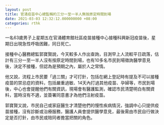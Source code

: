 ```yaml
---
layout: post
title: 官涌疫苗中心總監稱約三分一至一半人無按原定時間到場
date: 2021-03-03 12:32:12.000000000 +08:00
categories: rthk
---
```


一名63歲男子上星期五在官涌體育館社區疫苗接種中心接種科興新冠疫苗後，星期日出現急性呼吸困難，同日死亡。

接種中心醫務總監郭寶賢說，今天較多人作出查詢，目測早上人流較平日疏落，估計有三分一至一半人沒有按原定時間到場，也有10多名市民到場徵詢醫學意見後，決定不接種，但認為是預期之內，屬於人之常情。

他又說，流程上市民要「過三關」才可打針，包括在網上登記時有提及不可以接種疫苗的禁忌症的資料，包括嚴重過敏、14天內打過其他疫苗、孕婦等，市民到場後，中心也會提醒他們有關資訊，現場會有醫護監測，確認市民清楚明白有關資料，當時沒有不適，並簽署同意書才為他們注射疫苗。

郭寶賢又說，市民自己或家庭醫生才清楚他們的慢性疾病情況，強調中心只提供疫苗接種，沒有診斷或治療服務，醫護人員會提供醫學意見，最後需由市民自行做決定是否打針，由市民或陪同者擔當把關的角色。
